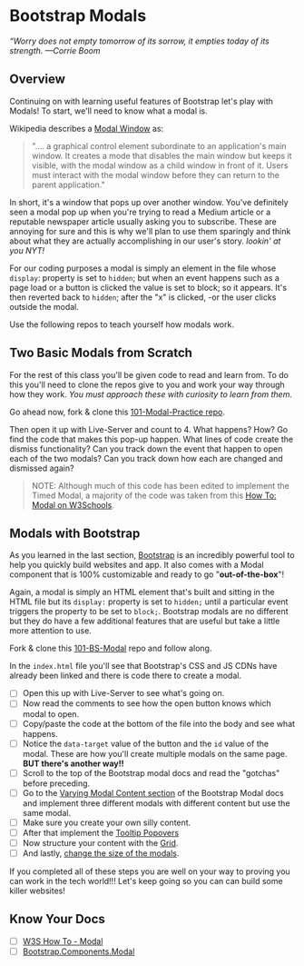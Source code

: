 # Bootstrap Modals

*“Worry does not empty tomorrow of its sorrow, it empties today of its strength. —Corrie Boom*

## Overview
<!-- ! Video Contents:  (width="655" height="368", ratio 1.77) -->

Continuing on with learning useful features of Bootstrap let's play with Modals! To start, we'll need to know what a modal is.

Wikipedia describes a [Modal Window](https://en.wikipedia.org/wiki/Modal_window) as:

  > ".... a graphical control element subordinate to an application's main window. It creates a mode that disables the main window but keeps it visible, with the modal window as a child window in front of it. Users must interact with the modal window before they can return to the parent application."

In short, it's a window that pops up over another window. You've definitely seen a modal pop up when you're trying to read a Medium article or a reputable newspaper article usually asking you to subscribe. These are annoying for sure and this is why we'll plan to use them sparingly and think about what they are actually accomplishing in our user's story. *lookin' at you NYT!*

For our coding purposes a modal is simply an element in the file whose `display`: property is set to `hidden`; but when an event happens such as a page load or a button is clicked the value is set to block; so it appears. It's then reverted back to `hidden`; after the "x" is clicked, -or the user clicks outside the modal.

Use the following repos to teach yourself how modals work.

## Two Basic Modals from Scratch

For the rest of this class you'll be given code to read and learn from. To do this you'll need to clone the repos give to you and work your way through how they work. *You must approach these with curiosity to learn from them.*

Go ahead now, fork & clone this [101-Modal-Practice repo](https://github.com/AustinCodingAcademy/101-Modal-Practice).

Then open it up with Live-Server and count to 4.
What happens?
How? Go find the code that makes this pop-up happen.
What lines of code create the dismiss functionality?
Can you track down the event that happen to open each of the two modals?
Can you track down how each are changed and dismissed again?

  > NOTE: Although much of this code has been edited to implement the Timed Modal, a majority of the code was taken from this [How To: Modal on W3Schools](https://www.w3schools.com/howto/howto_css_modals.asp).

## Modals with Bootstrap

As you learned in the last section, [Bootstrap](https://getbootstrap.com/docs/4.4/components/modal/) is an incredibly powerful tool to help you quickly build websites and app. It also comes with a Modal component that is 100% customizable and ready to go "**out-of-the-box**"!

Again, a modal is simply an HTML element that's built and sitting in the HTML file but its `display:` property is set to `hidden;` until a particular event triggers the property to be set to `block;`. Bootstrap modals are no different but they do have a few additional features that are useful but take a little more attention to use.

Fork & clone this [101-BS-Modal](https://github.com/AustinCodingAcademy/101-BS-Modal) repo and follow along.

In the `index.html` file you'll see that Bootstrap's CSS and JS CDNs have already been linked and there is code there to create a modal.

- [ ] Open this up with Live-Server to see what's going on.
- [ ] Now read the comments to see how the open button knows which modal to open.
- [ ] Copy/paste the code at the bottom of the file into the body and see what happens.
- [ ] Notice the `data-target` value of the button and the `id` value of the modal. These are how you'll create multiple modals on the same page. **BUT there's another way!!**
- [ ] Scroll to the top of the Bootstrap modal docs and read the "gotchas" before preceding.
- [ ] Go to the [Varying Modal Content section](https://getbootstrap.com/docs/4.4/components/modal/#varying-modal-content) of the Bootstrap Modal docs and implement three different modals with different content but use the same modal.
- [ ] Make sure you create your own silly content.
- [ ] After that implement the [Tooltip Popovers](https://getbootstrap.com/docs/4.4/components/modal/#tooltips-and-popovers)
- [ ] Now structure your content with the [Grid](https://getbootstrap.com/docs/4.4/components/modal/#using-the-grid).
- [ ] And lastly, [change the size of the modals](https://getbootstrap.com/docs/4.4/components/modal/#optional-sizes).

If you completed all of these steps you are well on your way to proving you can work in the tech world!!! Let's keep going so you can can build some killer websites!

## Know Your Docs

- [ ] [W3S How To - Modal](https://www.w3schools.com/howto/howto_css_modals.asp)
- [ ] [Bootstrap.Components.Modal](https://getbootstrap.com/docs/4.4/components/modal/)
